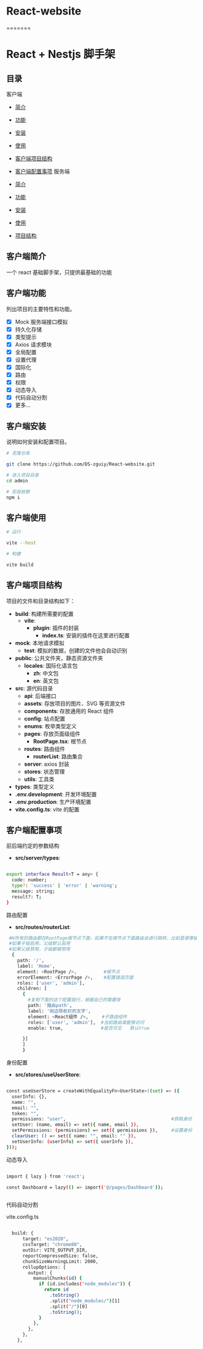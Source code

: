 # React-website

=======

# React + Nestjs 脚手架

## 目录

客户端

- [简介](#客户端简介)
- [功能](#客户端功能)
- [安装](#客户端安装)
- [使用](#客户端使用)
- [客户端项目结构](#客户端项目结构)
- [客户端配置事项](#客户端配置事项)
  服务端

- [简介](#简介)
- [功能](#功能)
- [安装](#安装)
- [使用](#使用)
- [项目结构](#项目结构)

## 客户端简介

一个 react 基础脚手架，只提供最基础的功能

## 客户端功能

列出项目的主要特性和功能。

- [x] Mock 服务端接口模拟
- [x] 持久化存储
- [x] 类型提示
- [x] Axios 请求模块
- [x] 全局配置
- [x] 设置代理
- [x] 国际化
- [x] 路由
- [x] 权限
- [x] 动态导入
- [x] 代码自动分割
- [x] 更多...

## 客户端安装

说明如何安装和配置项目。

```bash
# 克隆仓库

git clone https://github.com/DS-zguiy/React-website.git

# 进入项目目录
cd admin

# 安装依赖
npm i

```

## 客户端使用

```bash
# 运行

vite --host

# 构建

vite build


```

## 客户端项目结构

项目的文件和目录结构如下：

- **build**: 构建所需要的配置
  - **vite**:
    - **plugin**: 插件的封装
      - **index.ts**: 安装的插件在这里进行配置
- **mock**: 本地请求模拟
  - **test**: 模拟的数据，创建的文件他会自动识别
- **public**: 公共文件夹，静态资源文件夹
  - **locales**: 国际化语言包
    - **zh**: 中文包
    - **en**: 英文包
- **src**: 源代码目录
  - **api**: 后端接口
  - **assets**: 存放项目的图片、SVG 等资源文件
  - **components**: 存放通用的 React 组件
  - **config**: 站点配置
  - **enums**: 枚举类型定义
  - **pages**: 存放页面级组件
    - **RootPage.tsx**: 根节点
  - **routes**: 路由组件
    - **routerList**: 路由集合
  - **server**: axios 封装
  - **stores**: 状态管理
  - **utils**: 工具类
- **types**: 类型定义
- **.env.development**: 开发环境配置
- **.env.production**: 生产环境配置
- **vite.config.ts**: vite 的配置

## 客户端配置事项

前后端约定的参数结构

- **src/server/types**:

```bash

export interface Result<T = any> {
  code: number;
  type?: 'success' | 'error' | 'warning';
  message: string;
  result?: T;
}

```

路由配置

- **src/routes/routerList**:

```bash
 #H所有的路由都在RootPage根节点下面，如果不在根节点下面路由会进行跳转，比如登录等操作
 #如果子级启用，父级默认启用
 #如果父级禁用，子级都被禁用
  {
    path: '/',
    label: 'Home',
    element: <RootPage />,          #根节点
    errorElement: <ErrorPage />,    #配置错误页面
    roles: ['user', 'admin'],
    children: [
      {
        #复制下面的这个配置就行，根据自己的需要改
        path: '路由path',
        label: '侧边导航栏的文字',
        element: <React组件 />,     #子路由组件
        roles: ['user', 'admin'],  #当前路由谁能够访问
        enable: true,              #是否可见   默认true

      }]
      ]
      }

```

身份配置

- **src/stores/useUserStore**:

```bash

const useUserStore = createWithEqualityFn<UserState>((set) => ({
  userInfo: {},
  name: "",
  email: "",
  token: "",
  permissions: "user",                                       #获取身份
  setUser: (name, email) => set({ name, email }),
  setPermissions: (permissions) => set({ permissions }),     #设置身份
  clearUser: () => set({ name: "", email: "" }),
  setUserInfo: (userInfo) => set({ userInfo }),
}));

```



动态导入

```bash

import { lazy } from 'react';

const Dashboard = lazy(() => import('@/pages/Dashboard'));



```



代码自动分割

vite.config.ts

```bash

  build: {
      target: "es2020",
      cssTarget: "chrome80",
      outDir: VITE_OUTPUT_DIR,
      reportCompressedSize: false,
      chunkSizeWarningLimit: 2000,
      rollupOptions: {
        output: {
          manualChunks(id) {
            if (id.includes("node_modules")) {
              return id
                .toString()
                .split("node_modules/")[1]
                .split("/")[0]
                .toString();
            }
          },
        },
      },
    },

```
